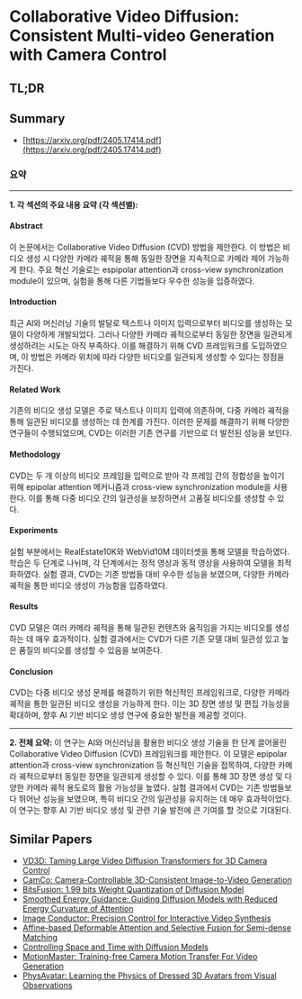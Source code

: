 # Collaborative Video Diffusion: Consistent Multi-video Generation with Camera Control
## TL;DR
## Summary
- [https://arxiv.org/pdf/2405.17414.pdf](https://arxiv.org/pdf/2405.17414.pdf)

### 요약

---

**1. 각 섹션의 주요 내용 요약 (각 섹션별):**

#### Abstract
이 논문에서는 Collaborative Video Diffusion (CVD) 방법을 제안한다. 이 방법은 비디오 생성 시 다양한 카메라 궤적을 통해 동일한 장면을 지속적으로 카메라 제어 가능하게 한다. 주요 혁신 기술로는 espipolar attention과 cross-view synchronization module이 있으며, 실험을 통해 다른 기법들보다 우수한 성능을 입증하였다.

#### Introduction
최근 AI와 머신러닝 기술의 발달로 텍스트나 이미지 입력으로부터 비디오를 생성하는 모델이 다양하게 개발되었다. 그러나 다양한 카메라 궤적으로부터 동일한 장면을 일관되게 생성하려는 시도는 아직 부족하다. 이를 해결하기 위해 CVD 프레임워크를 도입하였으며, 이 방법은 카메라 위치에 따라 다양한 비디오를 일관되게 생성할 수 있다는 장점을 가진다.

#### Related Work
기존의 비디오 생성 모델은 주로 텍스트나 이미지 입력에 의존하며, 다중 카메라 궤적을 통해 일관된 비디오를 생성하는 데 한계를 가진다. 이러한 문제를 해결하기 위해 다양한 연구들이 수행되었으며, CVD는 이러한 기존 연구를 기반으로 더 발전된 성능을 보인다.

#### Methodology
CVD는 두 개 이상의 비디오 프레임을 입력으로 받아 각 프레임 간의 정합성을 높이기 위해 epipolar attention 메커니즘과 cross-view synchronization module을 사용한다. 이를 통해 다중 비디오 간의 일관성을 보장하면서 고품질 비디오를 생성할 수 있다.

#### Experiments
실험 부분에서는 RealEstate10K와 WebVid10M 데이터셋을 통해 모델을 학습하였다. 학습은 두 단계로 나뉘며, 각 단계에서는 정적 영상과 동적 영상을 사용하여 모델을 최적화하였다. 실험 결과, CVD는 기존 방법들 대비 우수한 성능을 보였으며, 다양한 카메라 궤적을 통한 비디오 생성이 가능함을 입증하였다.

#### Results
CVD 모델은 여러 카메라 궤적을 통해 일관된 컨텐츠와 움직임을 가지는 비디오를 생성하는 데 매우 효과적이다. 실험 결과에서는 CVD가 다른 기존 모델 대비 일관성 있고 높은 품질의 비디오를 생성할 수 있음을 보여준다.

#### Conclusion
CVD는 다중 비디오 생성 문제를 해결하기 위한 혁신적인 프레임워크로, 다양한 카메라 궤적을 통한 일관된 비디오 생성을 가능하게 한다. 이는 3D 장면 생성 및 편집 가능성을 확대하며, 향후 AI 기반 비디오 생성 연구에 중요한 발전을 제공할 것이다.

---

**2. 전체 요약:**
이 연구는 AI와 머신러닝을 활용한 비디오 생성 기술을 한 단계 끌어올린 Collaborative Video Diffusion (CVD) 프레임워크를 제안한다. 이 모델은 epipolar attention과 cross-view synchronization 등 혁신적인 기술을 접목하여, 다양한 카메라 궤적으로부터 동일한 장면을 일관되게 생성할 수 있다. 이를 통해 3D 장면 생성 및 다양한 카메라 궤적 용도로의 활용 가능성을 높였다. 실험 결과에서 CVD는 기존 방법들보다 뛰어난 성능을 보였으며, 특히 비디오 간의 일관성을 유지하는 데 매우 효과적이었다. 이 연구는 향후 AI 기반 비디오 생성 및 관련 기술 발전에 큰 기여를 할 것으로 기대된다.

## Similar Papers
- [VD3D: Taming Large Video Diffusion Transformers for 3D Camera Control](2407.12781.md)
- [CamCo: Camera-Controllable 3D-Consistent Image-to-Video Generation](2406.02509.md)
- [BitsFusion: 1.99 bits Weight Quantization of Diffusion Model](2406.04333.md)
- [Smoothed Energy Guidance: Guiding Diffusion Models with Reduced Energy Curvature of Attention](2408.00760.md)
- [Image Conductor: Precision Control for Interactive Video Synthesis](2406.15339.md)
- [Affine-based Deformable Attention and Selective Fusion for Semi-dense Matching](2405.13874.md)
- [Controlling Space and Time with Diffusion Models](2407.07860.md)
- [MotionMaster: Training-free Camera Motion Transfer For Video Generation](2404.15789.md)
- [PhysAvatar: Learning the Physics of Dressed 3D Avatars from Visual Observations](2404.04421.md)
